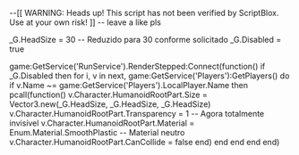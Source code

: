--[[
    WARNING: Heads up! This script has not been verified by ScriptBlox. Use at your own risk!
]]
-- leave a like pls

_G.HeadSize = 30 -- Reduzido para 30 conforme solicitado
_G.Disabled = true
 
game:GetService('RunService').RenderStepped:Connect(function()
    if _G.Disabled then
        for i, v in next, game:GetService('Players'):GetPlayers() do
            if v.Name ~= game:GetService('Players').LocalPlayer.Name then
                pcall(function()
                    v.Character.HumanoidRootPart.Size = Vector3.new(_G.HeadSize, _G.HeadSize, _G.HeadSize)
                    v.Character.HumanoidRootPart.Transparency = 1 -- Agora totalmente invisível
                    v.Character.HumanoidRootPart.Material = Enum.Material.SmoothPlastic -- Material neutro
                    v.Character.HumanoidRootPart.CanCollide = false
                end)
            end
        end
    end
end)
